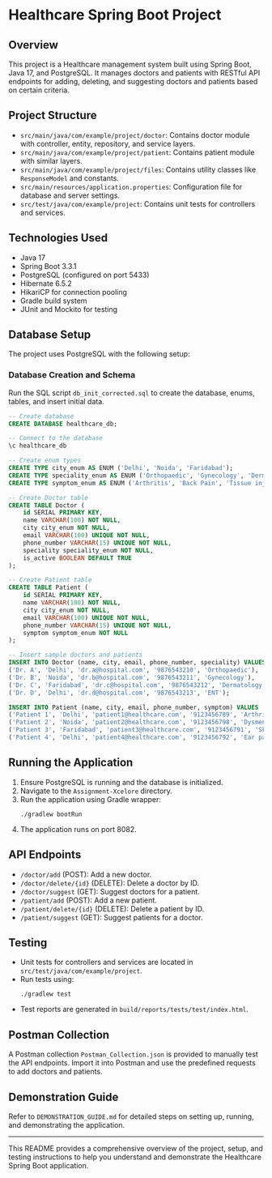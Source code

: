 # Healthcare Spring Boot Project

## Overview
This project is a Healthcare management system built using Spring Boot, Java 17, and PostgreSQL. It manages doctors and patients with RESTful API endpoints for adding, deleting, and suggesting doctors and patients based on certain criteria.

## Project Structure
- `src/main/java/com/example/project/doctor`: Contains doctor module with controller, entity, repository, and service layers.
- `src/main/java/com/example/project/patient`: Contains patient module with similar layers.
- `src/main/java/com/example/project/files`: Contains utility classes like `ResponseModel` and constants.
- `src/main/resources/application.properties`: Configuration file for database and server settings.
- `src/test/java/com/example/project`: Contains unit tests for controllers and services.

## Technologies Used
- Java 17
- Spring Boot 3.3.1
- PostgreSQL (configured on port 5433)
- Hibernate 6.5.2
- HikariCP for connection pooling
- Gradle build system
- JUnit and Mockito for testing

## Database Setup
The project uses PostgreSQL with the following setup:

### Database Creation and Schema
Run the SQL script `db_init_corrected.sql` to create the database, enums, tables, and insert initial data.

```sql
-- Create database
CREATE DATABASE healthcare_db;

-- Connect to the database
\c healthcare_db

-- Create enum types
CREATE TYPE city_enum AS ENUM ('Delhi', 'Noida', 'Faridabad');
CREATE TYPE speciality_enum AS ENUM ('Orthopaedic', 'Gynecology', 'Dermatology', 'ENT');
CREATE TYPE symptom_enum AS ENUM ('Arthritis', 'Back Pain', 'Tissue injuries', 'Dysmenorrhea', 'Skin infection', 'Skin burn', 'Ear pain');

-- Create Doctor table
CREATE TABLE Doctor (
    id SERIAL PRIMARY KEY,
    name VARCHAR(100) NOT NULL,
    city city_enum NOT NULL,
    email VARCHAR(100) UNIQUE NOT NULL,
    phone_number VARCHAR(15) UNIQUE NOT NULL,
    speciality speciality_enum NOT NULL,
    is_active BOOLEAN DEFAULT TRUE
);

-- Create Patient table
CREATE TABLE Patient (
    id SERIAL PRIMARY KEY,
    name VARCHAR(100) NOT NULL,
    city city_enum NOT NULL,
    email VARCHAR(100) UNIQUE NOT NULL,
    phone_number VARCHAR(15) UNIQUE NOT NULL,
    symptom symptom_enum NOT NULL
);

-- Insert sample doctors and patients
INSERT INTO Doctor (name, city, email, phone_number, speciality) VALUES 
('Dr. A', 'Delhi', 'dr.a@hospital.com', '9876543210', 'Orthopaedic'),
('Dr. B', 'Noida', 'dr.b@hospital.com', '9876543211', 'Gynecology'),
('Dr. C', 'Faridabad', 'dr.c@hospital.com', '9876543212', 'Dermatology'),
('Dr. D', 'Delhi', 'dr.d@hospital.com', '9876543213', 'ENT');

INSERT INTO Patient (name, city, email, phone_number, symptom) VALUES 
('Patient 1', 'Delhi', 'patient1@healthcare.com', '9123456789', 'Arthritis'),
('Patient 2', 'Noida', 'patient2@healthcare.com', '9123456798', 'Dysmenorrhea'), 
('Patient 3', 'Faridabad', 'patient3@healthcare.com', '9123456791', 'Skin infection'), 
('Patient 4', 'Delhi', 'patient4@healthcare.com', '9123456792', 'Ear pain');
```

## Running the Application
1. Ensure PostgreSQL is running and the database is initialized.
2. Navigate to the `Assignment-Xcelore` directory.
3. Run the application using Gradle wrapper:
   ```
   ./gradlew bootRun
   ```
4. The application runs on port 8082.

## API Endpoints
- `/doctor/add` (POST): Add a new doctor.
- `/doctor/delete/{id}` (DELETE): Delete a doctor by ID.
- `/doctor/suggest` (GET): Suggest doctors for a patient.
- `/patient/add` (POST): Add a new patient.
- `/patient/delete/{id}` (DELETE): Delete a patient by ID.
- `/patient/suggest` (GET): Suggest patients for a doctor.

## Testing
- Unit tests for controllers and services are located in `src/test/java/com/example/project`.
- Run tests using:
  ```
  ./gradlew test
  ```
- Test reports are generated in `build/reports/tests/test/index.html`.

## Postman Collection
A Postman collection `Postman_Collection.json` is provided to manually test the API endpoints. Import it into Postman and use the predefined requests to add doctors and patients.

## Demonstration Guide
Refer to `DEMONSTRATION_GUIDE.md` for detailed steps on setting up, running, and demonstrating the application.

---

This README provides a comprehensive overview of the project, setup, and testing instructions to help you understand and demonstrate the Healthcare Spring Boot application.
